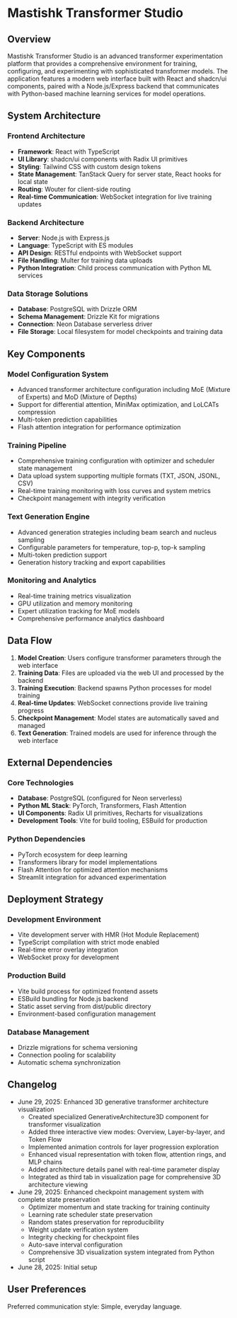 # Mastishk Transformer Studio

## Overview

Mastishk Transformer Studio is an advanced transformer experimentation platform that provides a comprehensive environment for training, configuring, and experimenting with sophisticated transformer models. The application features a modern web interface built with React and shadcn/ui components, paired with a Node.js/Express backend that communicates with Python-based machine learning services for model operations.

## System Architecture

### Frontend Architecture
- **Framework**: React with TypeScript
- **UI Library**: shadcn/ui components with Radix UI primitives
- **Styling**: Tailwind CSS with custom design tokens
- **State Management**: TanStack Query for server state, React hooks for local state
- **Routing**: Wouter for client-side routing
- **Real-time Communication**: WebSocket integration for live training updates

### Backend Architecture
- **Server**: Node.js with Express.js
- **Language**: TypeScript with ES modules
- **API Design**: RESTful endpoints with WebSocket support
- **File Handling**: Multer for training data uploads
- **Python Integration**: Child process communication with Python ML services

### Data Storage Solutions
- **Database**: PostgreSQL with Drizzle ORM
- **Schema Management**: Drizzle Kit for migrations
- **Connection**: Neon Database serverless driver
- **File Storage**: Local filesystem for model checkpoints and training data

## Key Components

### Model Configuration System
- Advanced transformer architecture configuration including MoE (Mixture of Experts) and MoD (Mixture of Depths)
- Support for differential attention, MiniMax optimization, and LoLCATs compression
- Multi-token prediction capabilities
- Flash attention integration for performance optimization

### Training Pipeline
- Comprehensive training configuration with optimizer and scheduler state management
- Data upload system supporting multiple formats (TXT, JSON, JSONL, CSV)
- Real-time training monitoring with loss curves and system metrics
- Checkpoint management with integrity verification

### Text Generation Engine
- Advanced generation strategies including beam search and nucleus sampling
- Configurable parameters for temperature, top-p, top-k sampling
- Multi-token prediction support
- Generation history tracking and export capabilities

### Monitoring and Analytics
- Real-time training metrics visualization
- GPU utilization and memory monitoring
- Expert utilization tracking for MoE models
- Comprehensive performance analytics dashboard

## Data Flow

1. **Model Creation**: Users configure transformer parameters through the web interface
2. **Training Data**: Files are uploaded via the web UI and processed by the backend
3. **Training Execution**: Backend spawns Python processes for model training
4. **Real-time Updates**: WebSocket connections provide live training progress
5. **Checkpoint Management**: Model states are automatically saved and managed
6. **Text Generation**: Trained models are used for inference through the web interface

## External Dependencies

### Core Technologies
- **Database**: PostgreSQL (configured for Neon serverless)
- **Python ML Stack**: PyTorch, Transformers, Flash Attention
- **UI Components**: Radix UI primitives, Recharts for visualizations
- **Development Tools**: Vite for build tooling, ESBuild for production

### Python Dependencies
- PyTorch ecosystem for deep learning
- Transformers library for model implementations
- Flash Attention for optimized attention mechanisms
- Streamlit integration for advanced experimentation

## Deployment Strategy

### Development Environment
- Vite development server with HMR (Hot Module Replacement)
- TypeScript compilation with strict mode enabled
- Real-time error overlay integration
- WebSocket proxy for development

### Production Build
- Vite build process for optimized frontend assets
- ESBuild bundling for Node.js backend
- Static asset serving from dist/public directory
- Environment-based configuration management

### Database Management
- Drizzle migrations for schema versioning
- Connection pooling for scalability
- Automatic schema synchronization

## Changelog

- June 29, 2025: Enhanced 3D generative transformer architecture visualization
  - Created specialized GenerativeArchitecture3D component for transformer visualization
  - Added three interactive view modes: Overview, Layer-by-layer, and Token Flow
  - Implemented animation controls for layer progression exploration
  - Enhanced visual representation with token flow, attention rings, and MLP chains
  - Added architecture details panel with real-time parameter display
  - Integrated as third tab in visualization page for comprehensive 3D architecture viewing
- June 29, 2025: Enhanced checkpoint management system with complete state preservation
  - Optimizer momentum and state tracking for training continuity
  - Learning rate scheduler state preservation
  - Random states preservation for reproducibility
  - Weight update verification system
  - Integrity checking for checkpoint files
  - Auto-save interval configuration
  - Comprehensive 3D visualization system integrated from Python script
- June 28, 2025: Initial setup

## User Preferences

Preferred communication style: Simple, everyday language.